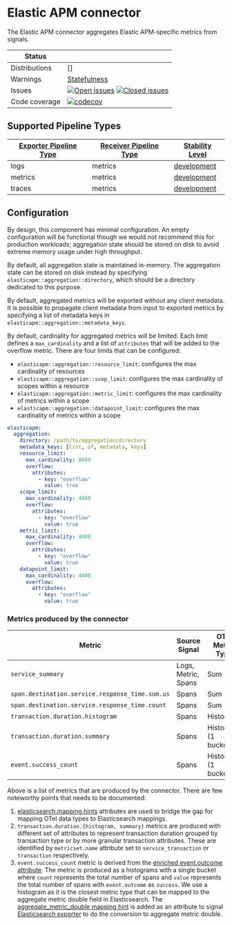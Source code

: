 # Elastic APM connector

The Elastic APM connector aggregates Elastic APM-specific metrics from signals.

<!-- status autogenerated section -->
| Status        |           |
| ------------- |-----------|
| Distributions | [] |
| Warnings      | [Statefulness](#warnings) |
| Issues        | [![Open issues](https://img.shields.io/github/issues-search/elastic/opentelemetry-collector-components?query=is%3Aissue%20is%3Aopen%20label%3Aconnector%2Felasticapm%20&label=open&color=orange&logo=opentelemetry)](https://github.com/elastic/opentelemetry-collector-components/issues?q=is%3Aopen+is%3Aissue+label%3Aconnector%2Felasticapm) [![Closed issues](https://img.shields.io/github/issues-search/elastic/opentelemetry-collector-components?query=is%3Aissue%20is%3Aclosed%20label%3Aconnector%2Felasticapm%20&label=closed&color=blue&logo=opentelemetry)](https://github.com/elastic/opentelemetry-collector-components/issues?q=is%3Aclosed+is%3Aissue+label%3Aconnector%2Felasticapm) |
| Code coverage | [![codecov](https://codecov.io/github/elastic/opentelemetry-collector-components/graph/main/badge.svg?component=connector_elasticapm)](https://app.codecov.io/gh/elastic/opentelemetry-collector-components/tree/main/?components%5B0%5D=connector_elasticapm&displayType=list) |

[development]: https://github.com/open-telemetry/opentelemetry-collector/blob/main/docs/component-stability.md#development

## Supported Pipeline Types

| [Exporter Pipeline Type] | [Receiver Pipeline Type] | [Stability Level] |
| ------------------------ | ------------------------ | ----------------- |
| logs | metrics | [development] |
| metrics | metrics | [development] |
| traces | metrics | [development] |

[Exporter Pipeline Type]: https://github.com/open-telemetry/opentelemetry-collector/blob/main/connector/README.md#exporter-pipeline-type
[Receiver Pipeline Type]: https://github.com/open-telemetry/opentelemetry-collector/blob/main/connector/README.md#receiver-pipeline-type
[Stability Level]: https://github.com/open-telemetry/opentelemetry-collector/blob/main/docs/component-stability.md#stability-levels
<!-- end autogenerated section -->

## Configuration

By design, this component has minimal configuration. An empty configuration will be functional
though we would not recommend this for production workloads; aggregation state should be stored
on disk to avoid extreme memory usage under high throughput.

By default, all aggregation state is maintained in-memory. The aggregation state can be stored
on disk instead by specifying `elasticapm::aggregation::directory`, which should be a directory
dedicated to this purpose.

By default, aggregated metrics will be exported without any client metadata. It is possible to
propagate client metadata from input to exported metrics by specifying a list of metadata keys
in `elasticapm::aggregation::metadata_keys`.

By default, cardinality for aggregated metrics will be limited.
Each limit defines a `max_cardinality` and a list of `attributes` that will be added to the overflow metric.
There are four limits that can be configured: 
- `elasticapm::aggregation::resource_limit`: configures the max cardinality of resources
- `elasticapm::aggregation::scop_limit`: configures the max cardinality of scopes within a resource
- `elasticapm::aggregation::metric_limit`: configures the max cardinality of metrics within a scope
- `elasticapm::aggregation::datapoint_limit`: configures the max cardinality of metrics within a scope

```yaml
elasticapm:
  aggregation:
    directory: /path/to/aggregation/directory
    metadata_keys: [list, of, metadata, keys]
    resource_limit:
      max_cardinality: 8000
      overflow:
        attributes:
          - key: "overflow"
            value: true
    scope_limit:
      max_cardinality: 4000
      overflow:
        attributes:
          - key: "overflow"
            value: true
    metric_limit:
      max_cardinality: 4000
      overflow:
        attributes:
          - key: "overflow"
            value: true
    datapoint_limit:
      max_cardinality: 4000
      overflow:
        attributes:
          - key: "overflow"
            value: true
```

### Metrics produced by the connector

| Metric                                          | Source Signal       | OTel Metric Type     | ES Mapping Type         |
| ----------------------------------------------- | ------------------- | -------------------- | ----------------------- |
| `service_summary`                               | Logs, Metric, Spans | Sum                  | Double                  |
| `span.destination.service.response_time.sum.us` | Spans               | Sum                  | Double                  |
| `span.destination.service.response_time.count`  | Spans               | Sum                  | Double                  |
| `transaction.duration.histogram`                | Spans               | Histogram            | [Histogram](https://www.elastic.co/guide/en/elasticsearch/reference/current/histogram.html)               |
| `transaction.duration.summary`                  | Spans               | Histogram (1 bucket) | [Aggregate Metric Double](https://www.elastic.co/guide/en/elasticsearch/reference/current/aggregate-metric-double.html) |
| `event.success_count`                           | Spans               | Histogram (1 bucket) | [Aggregate Metric Double](https://www.elastic.co/guide/en/elasticsearch/reference/current/aggregate-metric-double.html) |

Above is a list of metrics that are produced by the connector. There are few noteworthy points that needs to be documented:

1. [elasticsearch.mapping.hints](https://github.com/elastic/opentelemetry-dev/blob/main/docs/design-decisions/ingest/mapping.md#mapping-hints) attributes are used to bridge the gap for mapping OTel data types to Elasticsearch mappings.
2. `transaction.duration.{histogram, summary}` metrics are produced with different set of attributes to represent transaction duration grouped by transaction type or by more granular transaction attributes. These are identified by `metricset.name` attribute set to `service_transaction` or `transaction` respectively.
3. `event.success_count` metric is derived from the [enriched event.outcome attribute](https://github.com/elastic/opentelemetry-lib/blob/1b69a60c8a2c4f608527fa938dc4e3ab0b991089/enrichments/trace/internal/elastic/span.go#L356-L374). The metric is produced as a histograms with a single bucket where `count` represents the total number of spans and `value` represents the total number of spans with `event.outcome` as `success`. We use a histogram as it is the closest metric type that can be mapped to the aggregate metric double field in Elasticsearch. The [aggregate_metric_double mapping hint](https://github.com/elastic/opentelemetry-dev/blob/main/docs/design-decisions/ingest/mapping.md#mapping-hints) is added as an attribute to signal [Elasticsearch exporter](https://github.com/open-telemetry/opentelemetry-collector-contrib/tree/main/exporter/elasticsearchexporter) to do the conversion to aggregate metric double.
